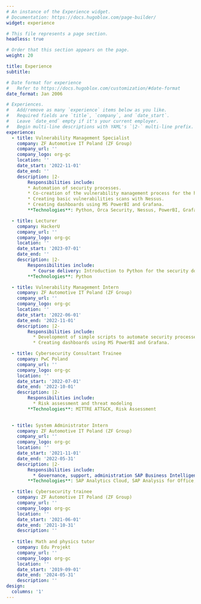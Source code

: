 ```yaml
---
# An instance of the Experience widget.
# Documentation: https://docs.hugoblox.com/page-builder/
widget: experience

# This file represents a page section.
headless: true

# Order that this section appears on the page.
weight: 20

title: Experience
subtitle:

# Date format for experience
#   Refer to https://docs.hugoblox.com/customization/#date-format
date_format: Jan 2006

# Experiences.
#   Add/remove as many `experience` items below as you like.
#   Required fields are `title`, `company`, and `date_start`.
#   Leave `date_end` empty if it's your current employer.
#   Begin multi-line descriptions with YAML's `|2-` multi-line prefix.
experience:
  - title: Vulnerability Management Specialist
    company: ZF Automotive IT Poland (ZF Group)
    company_url: ''
    company_logo: org-gc
    location: ''
    date_start: '2022-11-01'
    date_end: ''
    description: |2-
        Responsibilities include:
        * Automation of security processes.
        * Co-creation of the vulnerability management process for the hybrid cloud infrastructure using Orca Security.
        * Creating basic vulnerabilities scans with Nessus.
        * Creating dashboards using MS PowerBI and Grafana.
        **Technologies**: Python, Orca Security, Nessus, PowerBI, Grafana, SQL

  - title: Lecturer
    company: HackerU
    company_url: ''
    company_logo: org-gc
    location: ''
    date_start: '2023-07-01'
    date_end: ''
    description: |2-
        Responsibilities include:    
          * Course delivery: Introduction to Python for the security domain
        **Technologies**: Python

  - title: Vulnerability Management Intern
    company: ZF Automotive IT Poland (ZF Group)
    company_url: ''
    company_logo: org-gc
    location: ''
    date_start: '2022-06-01'
    date_end: '2022-11-01'
    description: |2-
        Responsibilities include:   
          * Development of simple scripts to automate security processes.
          * Creating dashboards using MS PowerBI and Grafana.

  - title: Cybersecurity Consultant Trainee
    company: PwC Poland
    company_url: ''
    company_logo: org-gc
    location: ''
    date_start: '2022-07-01'
    date_end: '2022-10-01'
    description: |2-
        Responsibilities include:        
          * Risk assessment and threat modeling
        **Technologies**: MITTRE ATT&CK, Risk Assessment
        

  - title: System Administrator Intern
    company: ZF Automotive IT Poland (ZF Group)
    company_url: ''
    company_logo: org-gc
    location: ''
    date_start: '2021-11-01'
    date_end: '2022-05-31'
    description: |2-
        Responsibilities include:        
          * Governance, support, administration SAP Business Intelligence applications: SAP Analytics Cloud and SAP Analysis for Office.
        **Technologies**: SAP Analytics Cloud, SAP Analysis for Office,  SAP Business Intelligence

  - title: Cybersecurity trainee
    company: ZF Automotive IT Poland (ZF Group)
    company_url: ''
    company_logo: org-gc
    location: ''
    date_start: '2021-06-01'
    date_end: '2021-10-31'
    description: ''
  
  - title: Math and physics tutor
    company: Edu Projekt
    company_url: ''
    company_logo: org-gc
    location: ''
    date_start: '2019-09-01'
    date_end: '2024-05-31'
    description: ''
design:
  columns: '1'
---
```

